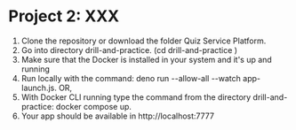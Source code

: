 # Project 2: XXX

1. Clone the repository or download the folder Quiz Service Platform.
2. Go into directory drill-and-practice. (cd drill-and-practice )
3. Make sure that the Docker is installed in your system and it's up and running
4. Run locally with the command: deno run --allow-all --watch app-launch.js.
OR,
5. With Docker CLI running type the command from the directory drill-and-practice: docker compose up.
6. Your app should be available in http://localhost:7777
